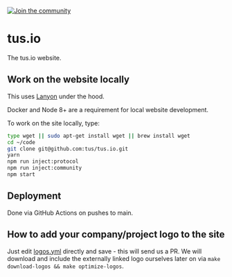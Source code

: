 [![Join the community](/assets/img/community-forum-35a78b.svg)](https://community.transloadit.com/c/tus)

# tus.io

The tus.io website.

## Work on the website locally

This uses [Lanyon](https://github.com/kvz/lanyon) under the hood.

Docker and Node 8+ are a requirement for local website development.

To work on the site locally, type:

```bash
type wget || sudo apt-get install wget || brew install wget
cd ~/code
git clone git@github.com:tus/tus.io.git
yarn
npm run inject:protocol
npm run inject:community
npm start
```

## Deployment

Done via GitHub Actions on pushes to main.

## How to add your company/project logo to the site

Just edit [logos.yml](https://github.com/tus/tus.io/edit/main/_data/logos.yml) directly and
save - this will send us a PR. We will download and include the externally linked logo ourselves
later on via `make download-logos && make optimize-logos`.
